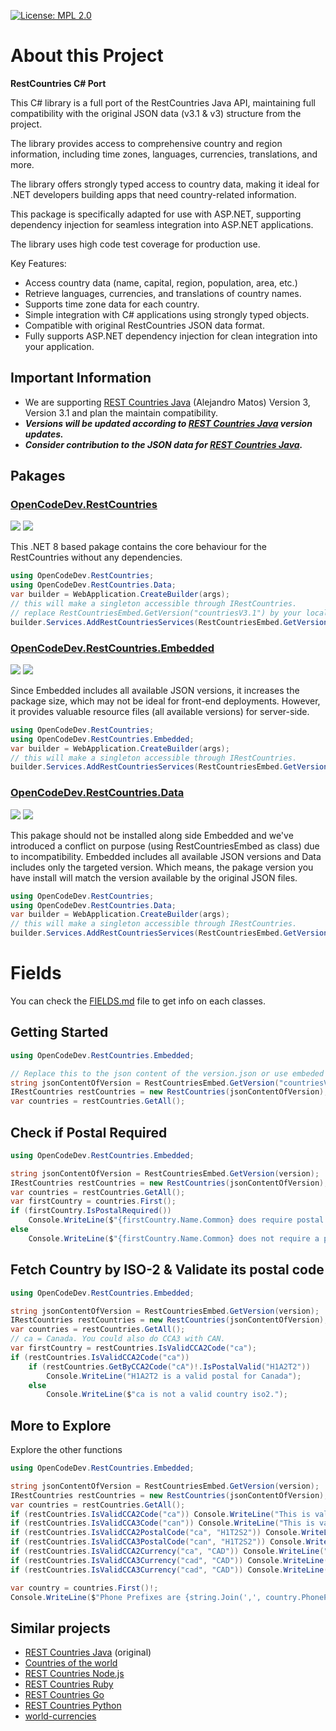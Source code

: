 [![License: MPL 2.0](https://img.shields.io/badge/License-MPL_2.0-brightgreen.svg)](https://opensource.org/licenses/MPL-2.0)




# About this Project

**RestCountries C# Port**  

This C# library is a full port of the RestCountries Java API, maintaining full compatibility with the original JSON data (v3.1 & v3) structure from the project.  

The library provides access to comprehensive country and region information, including time zones, languages, currencies, translations, and more.  

The library offers strongly typed access to country data, making it ideal for .NET developers building apps that need country-related information.  

This package is specifically adapted for use with ASP.NET, supporting dependency injection for seamless integration into ASP.NET applications.  

The library uses high code test coverage for production use.  

Key Features:  
- Access country data (name, capital, region, population, area, etc.)  
- Retrieve languages, currencies, and translations of country names.  
- Supports time zone data for each country.  
- Simple integration with C# applications using strongly typed objects.  
- Compatible with original RestCountries JSON data format.  
- Fully supports ASP.NET dependency injection for clean integration into your application.




## Important Information
* We are supporting [REST Countries Java] (Alejandro Matos) Version 3, Version 3.1 and plan the maintain compatibility.
* ***Versions will be updated according to [REST Countries Java] version updates.***
* ***Consider contribution to the JSON data for [REST Countries Java].***
## Pakages
### [OpenCodeDev.RestCountries](https://www.nuget.org/packages/OpenCodeDev.RestCountries)

[![](https://img.shields.io/nuget/v/OpenCodeDev.RestCountries?label=Latest)](https://www.nuget.org/packages/OpenCodeDev.RestCountries) 
[![](https://img.shields.io/nuget/dt/OpenCodeDev.RestCountries?label=Downloads)](https://www.nuget.org/packages/OpenCodeDev.RestCountries)

This .NET 8 based pakage contains the core behaviour for the RestCountries without any dependencies.
``` cs
using OpenCodeDev.RestCountries;
using OpenCodeDev.RestCountries.Data;
var builder = WebApplication.CreateBuilder(args);
// this will make a singleton accessible through IRestCountries.
// replace RestCountriesEmbed.GetVersion("countriesV3.1") by your local or remote verson.json file.
builder.Services.AddRestCountriesServices(RestCountriesEmbed.GetVersion());
```

### [OpenCodeDev.RestCountries.Embedded](https://www.nuget.org/packages/OpenCodeDev.RestCountries.Embedded)

[![](https://img.shields.io/nuget/v/OpenCodeDev.RestCountries.Embedded?label=Latest)](https://www.nuget.org/packages/OpenCodeDev.RestCountries.Embedded)
[![](https://img.shields.io/nuget/dt/OpenCodeDev.RestCountries.Embedded?label=Downloads)](https://www.nuget.org/packages/OpenCodeDev.RestCountries.Embedded)

Since Embedded includes all available JSON versions, it increases the package size, which may not be ideal for front-end deployments. 
However, it provides valuable resource files (all available versions) for server-side.

``` cs
using OpenCodeDev.RestCountries;
using OpenCodeDev.RestCountries.Embedded;
var builder = WebApplication.CreateBuilder(args);
// this will make a singleton accessible through IRestCountries.
builder.Services.AddRestCountriesServices(RestCountriesEmbed.GetVersion("countriesV3.1"));

```
### [OpenCodeDev.RestCountries.Data](https://www.nuget.org/packages/OpenCodeDev.RestCountries.Data)

[![](https://img.shields.io/nuget/v/OpenCodeDev.RestCountries.Data?label=Latest)](https://www.nuget.org/packages/OpenCodeDev.RestCountries.Data)
[![](https://img.shields.io/nuget/dt/OpenCodeDev.RestCountries.Data?label=Downloads)](https://www.nuget.org/packages/OpenCodeDev.RestCountries.Data)

This pakage should not be installed along side Embedded and we've introduced a conflict on purpose (using RestCountriesEmbed as class) due to incompatibility.
Embedded includes all available JSON versions and Data includes only the targeted version.
Which means, the pakage version you have install will match the version available by the original JSON files.

``` cs
using OpenCodeDev.RestCountries;
using OpenCodeDev.RestCountries.Data;
var builder = WebApplication.CreateBuilder(args);
// this will make a singleton accessible through IRestCountries.
builder.Services.AddRestCountriesServices(RestCountriesEmbed.GetVersion());

```

# Fields
You can check the [FIELDS.md](FIELDS.md) file to get info on each classes.


## Getting Started

``` cs
using OpenCodeDev.RestCountries.Embedded;

// Replace this to the json content of the version.json or use embeded content.
string jsonContentOfVersion = RestCountriesEmbed.GetVersion("countriesV3.1");
IRestCountries restCountries = new RestCountries(jsonContentOfVersion);
var countries = restCountries.GetAll();

```

## Check if Postal Required
``` cs
using OpenCodeDev.RestCountries.Embedded;

string jsonContentOfVersion = RestCountriesEmbed.GetVersion(version);
IRestCountries restCountries = new RestCountries(jsonContentOfVersion);
var countries = restCountries.GetAll();
var firstCountry = countries.First();
if (firstCountry.IsPostalRequired()) 
    Console.WriteLine($"{firstCountry.Name.Common} does require postal of format: {firstCountry.PostalFormat!.Format}");
else
    Console.WriteLine($"{firstCountry.Name.Common} does not require a postal.");

```

## Fetch Country by ISO-2 & Validate its postal code
``` cs
using OpenCodeDev.RestCountries.Embedded;

string jsonContentOfVersion = RestCountriesEmbed.GetVersion(version);
IRestCountries restCountries = new RestCountries(jsonContentOfVersion);
var countries = restCountries.GetAll();
// ca = Canada. You could also do CCA3 with CAN.
var firstCountry = restCountries.IsValidCCA2Code("ca");
if (restCountries.IsValidCCA2Code("ca"))
    if (restCountries.GetByCCA2Code("cA")!.IsPostalValid("H1A2T2")) 
        Console.WriteLine("H1A2T2 is a valid postal for Canada");
    else
        Console.WriteLine($"ca is not a valid country iso2.");

```

## More to Explore
Explore the other functions
``` cs
using OpenCodeDev.RestCountries.Embedded;

string jsonContentOfVersion = RestCountriesEmbed.GetVersion(version);
IRestCountries restCountries = new RestCountries(jsonContentOfVersion);
var countries = restCountries.GetAll();
if (restCountries.IsValidCCA2Code("ca")) Console.WriteLine("This is valid country code.");
if (restCountries.IsValidCCA3Code("can")) Console.WriteLine("This is valid country code.");
if (restCountries.IsValidCCA2PostalCode("ca", "H1T2S2")) Console.WriteLine("This is valid country code and postal.");
if (restCountries.IsValidCCA3PostalCode("can", "H1T2S2")) Console.WriteLine("This is valid country code and postal.");
if (restCountries.IsValidCCA2Currency("ca", "CAD")) Console.WriteLine("CAD is a valid Canadian Currency.");
if (restCountries.IsValidCCA3Currency("cad", "CAD")) Console.WriteLine("CAD is a valid Canadian Currency.");
if (restCountries.IsValidCCA3Currency("cad", "CAD")) Console.WriteLine("CAD is a valid Canadian Currency.");

var country = countries.First()!;
Console.WriteLine($"Phone Prefixes are {string.Join(',', country.PhonePrefixes())}");
```

## Similar projects
* [REST Countries Java] (original)
* [Countries of the world]
* [REST Countries Node.js]
* [REST Countries Ruby]
* [REST Countries Go]
* [REST Countries Python]
* [world-currencies]

[world-currencies]: https://github.com/wiredmax/world-currencies
[REST Countries Java]: https://gitlab.com/restcountries/restcountries
[REST Countries Node.js]: https://github.com/aredo/restcountries
[REST Countries Ruby]: https://github.com/davidesantangelo/restcountry
[REST Countries Go]: https://github.com/alediaferia/gocountries
[REST Countries Python]: https://github.com/SteinRobert/python-restcountries
[Countries of the world]: http://countries.petethompson.net
[Original Project]: https://github.com/apilayer/restcountries/
[donation]: https://www.paypal.me/amatosg/15
[donate]: https://www.paypal.me/amatosg/15
